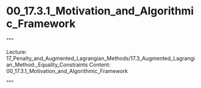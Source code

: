 # 00_17.3.1_Motivation_and_Algorithmic_Framework

"""

Lecture: 17_Penalty_and_Augmented_Lagrangian_Methods/17.3_Augmented_Lagrangian_Method:_Equality_Constraints
Content: 00_17.3.1_Motivation_and_Algorithmic_Framework

"""

